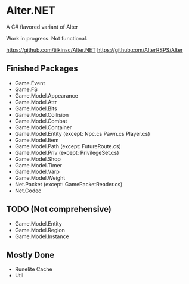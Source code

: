 # Alter.NET
A C# flavored variant of Alter

Work in progress. Not functional.

https://github.com/tilkinsc/Alter.NET
https://github.com/AlterRSPS/Alter

## Finished Packages
* Game.Event
* Game.FS
* Game.Model.Appearance
* Game.Model.Attr
* Game.Model.Bits
* Game.Model.Collision
* Game.Model.Combat
* Game.Model.Container
* Game.Model.Entity (except: Npc.cs Pawn.cs Player.cs)
* Game.Model.Item
* Game.Model.Path (except: FutureRoute.cs)
* Game.Model.Priv (except: PrivilegeSet.cs)
* Game.Model.Shop
* Game.Model.Timer
* Game.Model.Varp
* Game.Model.Weight
* Net.Packet (except: GamePacketReader.cs)
* Net.Codec

## TODO (Not comprehensive)
* Game.Model.Entity
* Game.Model.Region
* Game.Model.Instance


## Mostly Done
* Runelite Cache
* Util
